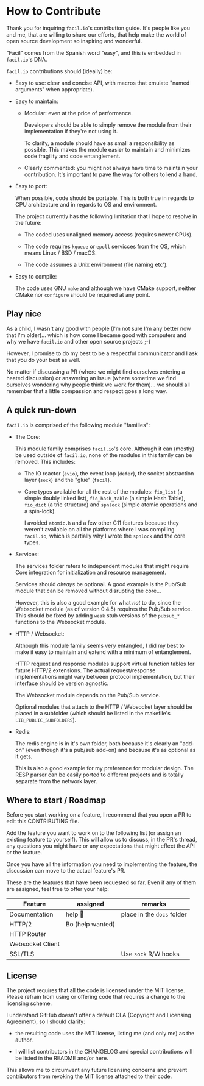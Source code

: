 # How to Contribute

Thank you for inquiring `facil.io`'s contribution guide. It's people like you and me, that are willing to share our efforts, that help make the world of open source development so inspiring and wonderful.

"Facil" comes from the Spanish word "easy", and this is embedded in `facil.io`'s DNA.

`facil.io` contributions should (ideally) be:

* Easy to use: clear and concise API, with macros that emulate "named arguments" when appropriate).

* Easy to maintain:

    * Modular: even at the price of performance.

        Developers should be able to simply remove the module from their implementation if they're not using it.

        To clarify, a module should have as small a responsibility as possible. This makes the module easier to maintain and minimizes code fragility and code entanglement.

    * Clearly commented: you might not always have time to maintain your contribution. It's important to pave the way for others to lend a hand.

* Easy to port:

    When possible, code should be portable. This is both true in regards to CPU architecture and in regards to OS and environment.

    The project currently has the following limitation that I hope to resolve in the future:

    * The coded uses unaligned memory access (requires newer CPUs).

    * The code requires `kqueue` or `epoll` servicces from the OS, which means Linux / BSD / macOS.

    * The code assumes a Unix environment (file naming etc').

* Easy to compile:

    The code uses GNU `make` and although we have CMake support, neither CMake nor `configure` should be required at any point.

## Play nice

As a child, I wasn't any good with people (I'm not sure I'm any better now that I'm older)... which is how come I became good with computers and why we have `facil.io` and other open source projects ;-)

However, I promise to do my best to be a respectful communicator and I ask that you do your best as well.

No matter if discussing a PR (where we might find ourselves entering a heated discussion) or answering an Issue (where sometime we find ourselves wondering why people think we work for them)... we should all remember that a little compassion and respect goes a long way.

## A quick run-down

`facil.io` is comprised of the following module "families":

* The Core:

    This module family comprises `facil.io`'s core. Although it can (mostly) be used outside of `facil.io`, none of the modules in this family can be removed. This includes:

    * The IO reactor (`evio`), the event loop (`defer`), the socket abstraction layer (`sock`) and the "glue" (`facil`).

    * Core types available for all the rest of the modules: `fio_list` (a simple doubly linked list), `fio_hash_table` (a simple Hash Table), `fio_dict` (a trie structure) and `spnlock` (simple atomic operations and a spin-lock).

        I avoided `atomic.h` and a few other C11 features because they weren't available on all the platforms where I was compiling `facil.io`, which is partially why I wrote the `spnlock` and the core types.

* Services:

    The services folder refers to independent modules that might require Core integration for initialization and resource management.

    Services should *always* be optional. A good example is the Pub/Sub module that can be removed without disrupting the core...

    However, this is also a good example for what *not* to do, since the Websocket module (as of version 0.4.5) requires the Pub/Sub service. This should be fixed by adding `weak` stub versions of the `pubsub_*` functions to the Websocket module.

* HTTP / Websocket:

    Although this module family seems very entangled, I did my best to make it easy to maintain and extend with a minimum of entanglement.

    HTTP request and response modules support virtual function tables for future HTTP/2 extensions. The actual request/response implementations might vary between protocol implementation, but their interface should be version agnostic.

    The Websocket module depends on the Pub/Sub service.

    Optional modules that attach to the HTTP / Websocket layer should be placed in a subfolder (which should be listed in the makefile's `LIB_PUBLIC_SUBFOLDERS`).

* Redis:

    The redis engine is in it's own folder, both because it's clearly an "add-on" (even though it's a pub/sub add-on) and because it's as optional as it gets.

    This is also a good example for my preference for modular design. The RESP parser can be easily ported to different projects and is totally separate from the network layer.

## Where to start / Roadmap

Before you start working on a feature, I recommend that you open a PR to edit this CONTRIBUTING file.

Add the feature you want to work on to the following list (or assign an existing feature to yourself). This will allow us to discuss, in the PR's thread, any questions you might have or any expectations that might effect the API or the feature.

Once you have all the information you need to implementing the feature, the discussion can move to the actual feature's PR.

These are the features that have been requested so far. Even if any of them are assigned, feel free to offer your help:

|      Feature      |      assigned      |      remarks               |
|-------------------|--------------------|----------------------------|
|   Documentation   |       help 🙏      | place in the `docs` folder |
|      HTTP/2       |  Bo (help wanted)  |                            |
|    HTTP Router    |                    |                            |
|  Websocket Client |                    |                            |
|      SSL/TLS      |                    |Use `sock` R/W hooks        |


## License

The project requires that all the code is licensed under the MIT license. Please refrain from using or offering code that requires a change to the licensing scheme.

I understand GitHub doesn't offer a default CLA (Copyright and Licensing Agreement), so I should clarify:

* the resulting code uses the MIT license, listing me (and only me) as the author.

* I will list contributors in the CHANGELOG and special contributions will be listed in the README and/or here.

This allows me to circumvent any future licensing concerns and prevent contributors from revoking the MIT license attached to their code.

